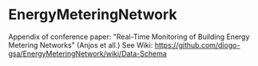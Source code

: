 # EnergyMeteringNetwork
Appendix of conference paper: "Real-Time Monitoring of Building Energy Metering Networks" (Anjos et all.) 
See Wiki: https://github.com/diogo-gsa/EnergyMeteringNetwork/wiki/Data-Schema
